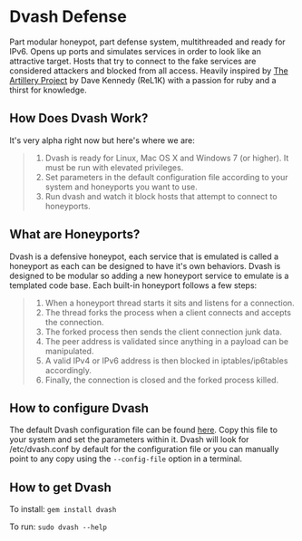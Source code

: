 Dvash Defense
=============

Part modular honeypot, part defense system, multithreaded and ready for IPv6.  Opens up ports and simulates services in order to look like an attractive target.  Hosts that try to connect to the fake services are considered attackers and blocked from all access.  Heavily inspired by <a href="https://github.com/trustedsec/artillery/">The Artillery Project</a> by Dave Kennedy (ReL1K) with a passion for ruby and a thirst for knowledge.

How Does Dvash Work?
--------------------

It's very alpha right now but here's where we are:
>1. Dvash is ready for Linux, Mac OS X and Windows 7 (or higher). It must be run with elevated privileges.
>2. Set parameters in the default configuration file according to your system and honeyports you want to use.
>3. Run dvash and watch it block hosts that attempt to connect to honeyports.

What are Honeyports?
--------------------

Dvash is a defensive honeypot, each service that is emulated is called a honeyport as each can be designed to have it's own behaviors.  Dvash is designed to be modular so adding a new honeyport service to emulate is a templated code base.  Each built-in honeyport follows a few steps:
>1. When a honeyport thread starts it sits and listens for a connection.
>2. The thread forks the process when a client connects and accepts the connection.
>3. The forked process then sends the client connection junk data.
>4. The peer address is validated since anything in a payload can be manipulated.
>5. A valid IPv4 or IPv6 address is then blocked in iptables/ip6tables accordingly.
>6. Finally, the connection is closed and the forked process killed.

How to configure Dvash
----------------------

The default Dvash configuration file can be found <a href="https://github.com/codemunchies/dvash/blob/master/etc/dvash-baseline.conf">here</a>.  Copy this file to your system and set the parameters within it.  Dvash will look for /etc/dvash.conf by default for the configuration file or you can manually point to any copy using the `--config-file` option in a terminal.

How to get Dvash
----------------

To install: `gem install dvash`

To run: `sudo dvash --help`
